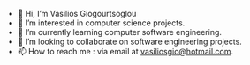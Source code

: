 - 👋 Hi, I’m Vasilios Giogourtsoglou
- 👀 I’m interested in computer science projects.
- 🌱 I’m currently learning computer software engineering.
- 💞️ I’m looking to collaborate on software engineering projects.
- 📫 How to reach me : via email at vasiliosgio@hotmail.com.

<!---
Billeclipse/Billeclipse is a ✨ special ✨ repository because its `README.md` (this file) appears on your GitHub profile.
You can click the Preview link to take a look at your changes.
--->
